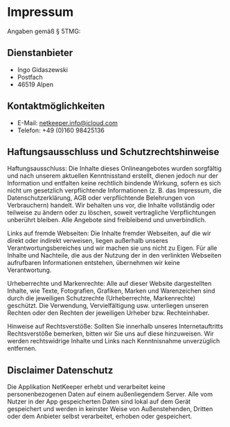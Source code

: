 # Impressum
Angaben gemäß § 5TMG:

## Dienstanbieter

- Ingo Gidaszewski
- Postfach
- 46519 Alpen

## Kontaktmöglichkeiten

- E-Mail: netkeeper.info@icloud.com
- Telefon: +49 (0)160 98425136

## Haftungsausschluss und Schutzrechtshinweise

Haftungsausschluss: Die Inhalte dieses Onlineangebotes wurden sorgfältig und nach unserem aktuellen Kenntnisstand erstellt, dienen jedoch nur der Information und entfalten keine rechtlich bindende Wirkung, sofern es sich nicht um gesetzlich verpflichtende Informationen (z. B. das Impressum, die Datenschutzerklärung, AGB oder verpflichtende Belehrungen von Verbrauchern) handelt. Wir behalten uns vor, die Inhalte vollständig oder teilweise zu ändern oder zu löschen, soweit vertragliche Verpflichtungen unberührt bleiben. Alle Angebote sind freibleibend und unverbindlich.

Links auf fremde Webseiten: Die Inhalte fremder Webseiten, auf die wir direkt oder indirekt verweisen, liegen außerhalb unseres Verantwortungsbereiches und wir machen sie uns nicht zu Eigen. Für alle Inhalte und Nachteile, die aus der Nutzung der in den verlinkten Webseiten aufrufbaren Informationen entstehen, übernehmen wir keine Verantwortung.

Urheberrechte und Markenrechte: Alle auf dieser Website dargestellten Inhalte, wie Texte, Fotografien, Grafiken, Marken und Warenzeichen sind durch die jeweiligen Schutzrechte (Urheberrechte, Markenrechte) geschützt. Die Verwendung, Vervielfältigung usw. unterliegen unseren Rechten oder den Rechten der jeweiligen Urheber bzw. Rechteinhaber.

Hinweise auf Rechtsverstöße: Sollten Sie innerhalb unseres Internetauftritts Rechtsverstöße bemerken, bitten wir Sie uns auf diese hinzuweisen. Wir werden rechtswidrige Inhalte und Links nach Kenntnisnahme unverzüglich entfernen.

## Disclaimer Datenschutz

Die Applikation NetKeeper erhebt und verarbeitet keine personenbezogenen Daten auf einem außenliegendem Server. Alle vom Nutzer in der App gespeicherten Daten sind lokal auf dem Gerät gespeichert und werden in keinster Weise von Außenstehenden, Dritten oder dem Anbieter selbst verarbeitet, erhoben oder gespeichert.
